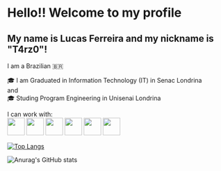 <h1>Hello!! 
Welcome to my profile</h1>
<h2>My name is Lucas Ferreira and my nickname is "T4rz0"!</h2>

I am a Brazilian 🇧🇷


🎓 I am Graduated in Information Technology (IT) in Senac Londrina
<br>
and
<br>
🎓 Studing Program Engineering in Unisenai Londrina

I can work with:
<br>
<img loading="lazy" src="https://github.com/user-attachments/assets/aa5c54c1-3842-4f2f-b718-9e30cc0a7746" width="40" height="40"/>
<img loading="lazy" src="https://github.com/user-attachments/assets/938c9e43-ecfa-4ed3-a395-1a4a00e44b9d" width="40" height="40"/>
<img loading="lazy" src="https://github.com/user-attachments/assets/40d52d63-20f3-40a4-a34c-64eb1e48a1e9" width="40" height="40"/>
<img loading="lazy" src="https://github.com/user-attachments/assets/a7d2dd5a-207a-4735-af5f-04df6cb760a3" width="40" height="40"/>
<img loading="lazy" src="https://github.com/user-attachments/assets/eb1c7fbc-4c88-4897-ab33-dfb32e89c02f" width="40" height="40"/>
<img loading="lazy" src="https://github.com/user-attachments/assets/c4543d89-13b3-4c17-87e4-6f89f161d331" width="40" height="40"/>


[![Top Langs](https://github-readme-stats.vercel.app/api/top-langs/?username=T4rz0&theme=dark)](https://github.com/anuraghazra/github-readme-stats)

![Anurag's GitHub stats](https://github-readme-stats.vercel.app/api?username=T4rz0&show_icons=true&theme=dark)
